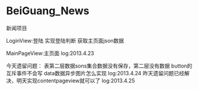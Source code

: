 BeiGuang_News
=============

新闻项目

LoginView:登陆
	实现登陆判断
	获取主页面json数据
	
MainPageView:主页面
                   log:2013.4.23

今天遗留问题：
	表第二层数据sons集合数据没有保存，第二层没有数据
	button的互斥事件不会写
	data数据异步图片怎么实现
			log:2013.4.24
昨天遗留问题已经解决，明天实现contentpageview就可以了
			log:2013.4.25
